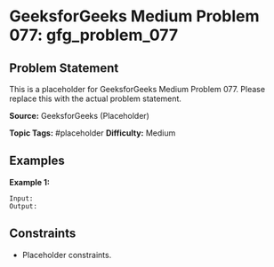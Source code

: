 # GeeksforGeeks Medium Problem 077: gfg_problem_077

## Problem Statement

This is a placeholder for GeeksforGeeks Medium Problem 077.
Please replace this with the actual problem statement.

**Source:** GeeksforGeeks (Placeholder)

**Topic Tags:** #placeholder
**Difficulty:** Medium

## Examples

**Example 1:**

```
Input:
Output:
```

## Constraints

- Placeholder constraints.
